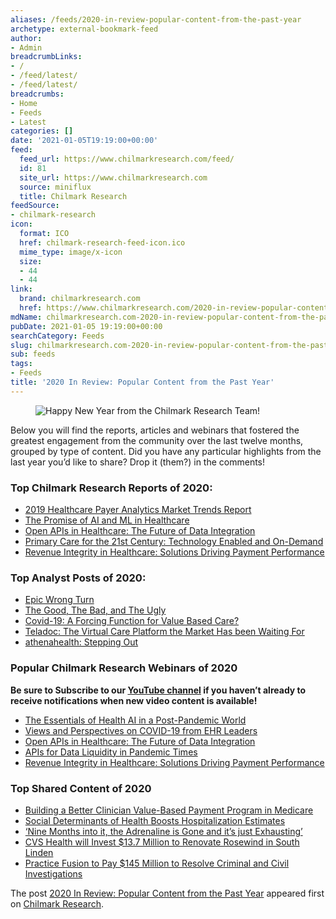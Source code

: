 ```yaml
---
aliases: /feeds/2020-in-review-popular-content-from-the-past-year
archetype: external-bookmark-feed
author:
- Admin
breadcrumbLinks:
- /
- /feed/latest/
- /feed/latest/
breadcrumbs:
- Home
- Feeds
- Latest
categories: []
date: '2021-01-05T19:19:00+00:00'
feed:
  feed_url: https://www.chilmarkresearch.com/feed/
  id: 81
  site_url: https://www.chilmarkresearch.com
  source: miniflux
  title: Chilmark Research
feedSource:
- chilmark-research
icon:
  format: ICO
  href: chilmark-research-feed-icon.ico
  mime_type: image/x-icon
  size:
  - 44
  - 44
link:
  brand: chilmarkresearch.com
  href: https://www.chilmarkresearch.com/2020-in-review-popular-content-from-the-past-year/
mdName: chilmarkresearch.com-2020-in-review-popular-content-from-the-past-year
pubDate: 2021-01-05 19:19:00+00:00
searchCategory: Feeds
slug: chilmarkresearch.com-2020-in-review-popular-content-from-the-past-year
sub: feeds
tags:
- Feeds
title: '2020 In Review: Popular Content from the Past Year'
---
```



<figure><img src="https://www.chilmarkresearch.com/wp-content/uploads/2021/01/Happy-New-Year-2021.png" alt="Happy New Year from the Chilmark Research Team!" loading="lazy"/></figure>



<p>Below you will find the reports, articles and webinars that fostered the greatest engagement from the community over the last twelve months, grouped by type of content. Did you have any particular highlights from the last year you’d like to share? Drop it (them?) in the comments!</p>



<h3>Top Chilmark Research Reports of 2020:</h3>



<ul><li><a href="https://www.chilmarkresearch.com/covid-19-a-forcing-function-for-value-based-care/" rel="noopener noreferrer" target="_blank" referrerpolicy="no-referrer">2019 Healthcare Payer Analytics Market Trends Report</a></li><li><a href="https://www.chilmarkresearch.com/chilmark_report/the-promise-of-ai-and-ml-in-healthcare-opportunities-challenges-and-vendor-landscape/" rel="noopener noreferrer" target="_blank" referrerpolicy="no-referrer">The Promise of AI and ML in Healthcare</a></li><li><a href="https://www.chilmarkresearch.com/chilmark_report/open-apis-in-healthcare-the-future-of-data-integration/" rel="noopener noreferrer" target="_blank" referrerpolicy="no-referrer">Open APIs in Healthcare: The Future of Data Integration</a></li><li><a href="https://www.chilmarkresearch.com/chilmark_report/primary-care-for-the-21st-century/" rel="noopener noreferrer" target="_blank" referrerpolicy="no-referrer">Primary Care for the 21st Century: Technology Enabled and On-Demand</a></li><li><a href="https://www.chilmarkresearch.com/chilmark_report/revenue-integrity-in-healthcare-solutions-driving-payment-performance/" rel="noopener noreferrer" target="_blank" referrerpolicy="no-referrer">Revenue Integrity in Healthcare: Solutions Driving Payment Performance </a></li></ul>



<h3>Top Analyst Posts of 2020:</h3>



<ul><li><a href="https://www.chilmarkresearch.com/epic-wrong-turn-or-interop-privacy-and-advancing-care/" rel="noopener noreferrer" target="_blank" referrerpolicy="no-referrer">Epic Wrong Turn</a></li><li><a href="https://www.chilmarkresearch.com/the-good-the-bad-and-the-ugly/" rel="noopener noreferrer" target="_blank" referrerpolicy="no-referrer">The Good, The Bad, and The Ugly</a></li><li><a href="https://www.chilmarkresearch.com/covid-19-a-forcing-function-for-value-based-care/" rel="noopener noreferrer" target="_blank" referrerpolicy="no-referrer">Covid-19: A Forcing Function for Value Based Care? </a></li><li><a href="https://www.chilmarkresearch.com/teladoc-the-virtual-care-platform-the-market-has-been-waiting-for/" rel="noopener noreferrer" target="_blank" referrerpolicy="no-referrer">Teladoc: The Virtual Care Platform the Market Has been Waiting For </a></li><li><a href="https://www.chilmarkresearch.com/athenahealth-stepping-out/" rel="noopener noreferrer" target="_blank" referrerpolicy="no-referrer">athenahealth: Stepping Out </a></li></ul>



<h3>Popular Chilmark Research Webinars of 2020</h3>



<p><strong>Be sure to Subscribe to our <a href="https://www.youtube.com/c/Chilmarkresearch" rel="noopener noreferrer" target="_blank" referrerpolicy="no-referrer">YouTube channel</a> if you haven’t already to receive notifications when new video content is available!</strong></p>



<ul><li><a href="https://www.chilmarkresearch.com/the-essentials-of-health-ai-in-a-post-pandemic-world-webinar-and-slides/" rel="noopener noreferrer" target="_blank" referrerpolicy="no-referrer">The Essentials of Health AI in a Post-Pandemic World </a></li><li><a href="https://www.chilmarkresearch.com/views-and-perspectives-on-covid19-from-ehr-leaders-panel-discussion/" rel="noopener noreferrer" target="_blank" referrerpolicy="no-referrer">Views and Perspectives on COVID-19 from EHR Leaders</a> </li><li><a href="https://www.chilmarkresearch.com/open-apis-in-healthcare-the-future-of-data-integration-webinar/" rel="noopener noreferrer" target="_blank" referrerpolicy="no-referrer">Open APIs in Healthcare: The Future of Data Integration</a></li><li><a href="https://www.chilmarkresearch.com/webinar-apis-for-data-liquidity-in-pandemic-times/" rel="noopener noreferrer" target="_blank" referrerpolicy="no-referrer">APIs for Data Liquidity in Pandemic Times </a></li><li><a href="https://www.chilmarkresearch.com/webinar-revenue-integrity-in-healthcare-solutions-driving-payment-performance/" rel="noopener noreferrer" target="_blank" referrerpolicy="no-referrer">Revenue Integrity in Healthcare: Solutions Driving Payment Performance </a></li></ul>



<h3>Top Shared Content of 2020</h3>



<ul><li><a href="https://jamanetwork.com/journals/jama/article-abstract/2774534" rel="noopener noreferrer" target="_blank" referrerpolicy="no-referrer">Building a Better Clinician Value-Based Payment Program in Medicare</a></li><li><a href="https://ehrintelligence.com/news/social-determinants-of-health-boosts-hospitalization-estimates" rel="noopener noreferrer" target="_blank" referrerpolicy="no-referrer">Social Determinants of Health Boosts Hospitalization Estimates</a></li><li><a href="https://www.usnews.com/news/health-news/articles/2020-12-21/nine-months-into-it-the-adrenaline-is-gone-and-its-just-exhausting" rel="noopener noreferrer" target="_blank" referrerpolicy="no-referrer">‘Nine Months into it, the Adrenaline is Gone and it’s just Exhausting’ </a></li><li><a href="https://www.dispatch.com/story/lifestyle/health-fitness/2020/09/16/cvs-health-will-invest-137-million-to-renovate-rosewind-in-south-linden/114035586/" rel="noopener noreferrer" target="_blank" referrerpolicy="no-referrer">CVS Health will Invest $13.7 Million to Renovate Rosewind in South Linden</a> </li><li><a href="https://www.justice.gov/opa/pr/electronic-health-records-vendor-pay-145-million-resolve-criminal-and-civil-investigations-0" rel="noopener noreferrer" target="_blank" referrerpolicy="no-referrer">Practice Fusion to Pay $145 Million to Resolve Criminal and Civil Investigations</a></li></ul>
<p>The post <a href="https://www.chilmarkresearch.com/2020-in-review-popular-content-from-the-past-year/" rel="noopener noreferrer" target="_blank" referrerpolicy="no-referrer">2020 In Review: Popular Content from the Past Year</a> appeared first on <a href="https://www.chilmarkresearch.com" rel="noopener noreferrer" target="_blank" referrerpolicy="no-referrer">Chilmark Research</a>.</p>